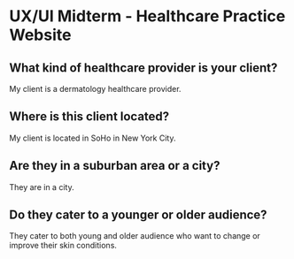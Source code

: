 # UX/UI Midterm - Healthcare Practice Website

## What kind of healthcare provider is your client? 
My client is a dermatology healthcare provider. 

## Where is this client located? 
My client is located in SoHo in New York City.

## Are they in a suburban area or a city? 
They are in a city.

## Do they cater to a younger or older audience?
They cater to both young and older audience who want to change or improve their skin conditions. 
